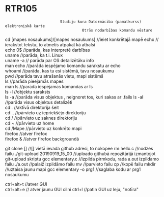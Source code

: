 # RTR105
                             Studiju kura Datormācība (pamatkurss) elektroniskā karte
                                       Otrās nodarbības komandu vēsture
   
   cd [mapes nosaukums]/[mapes nosaukums] //ieiet konkrētajā mapē
   echo // ierakstot tekstu, to atmetīs atpakaļ kā atbalsi  
   echo 0$ //parāda, kas interpretē darbības  
   uname //parāda, ka t.i. Linux  
   uname -a // parāda par OS detalizētāku  info  
   man echo //parāda iespējamo komandu sarakstu ar echo  
   whoami //parāda, kas tu esi sistēmā, tavu nosaukumu  
   pwd //parāda tavu atrašanās vietu, mapi sistēmā  
   ls //parāda pieejamās mapes  
   man ls //parāda iespējamās komandas ar ls  
   ls -l //objektu saraksts  
   ls -a //parāda visus objektus  , neignoret tos, kuri sakas ar .fails
   ls -al //parāda visus objektus detalizēti  
   cd . //aktīvā direktorija šeit  
   cd .. //pārvieto uz iepriekšējo direktoriju  
   cd / //pārvieto uz saknes direktoriju  
   cd ~ //pārvieto uz home   
   cd /Mape //pārvieto uz konkrēto mapi  
   firefox //atver firefox  
   firefox & //atver firefox backgroundā    

   git clone [] //[] vietā ievada github adresi, to nokopee
   rm hello.c //nodzes failu
   ./git-upload 20190919_15_00 //uploado githubā repozitārijā izmantojot git-upload skriptu 
   gcc elementary.c //izpilda pirmkodu, rada a.out izpildamo failu
   ./a.out //palaiž izpildāmo failu
   mv //parvieto failu
   cp //kopē failu
   mkdir //uztaisa jaunu mapi
   gcc elementary -o prg1 //saglaba kodu ar prg1 nosaukumu
   
   

   ctrl+alt+t //atver GUI  
   ctrl+alt+e //  atver jaunu GUI cilni
   ctrl+l //patin GUI uz leju, "notīra"  
   
   
